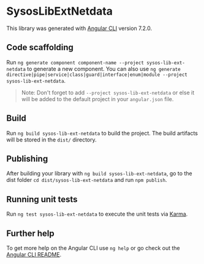 # SysosLibExtNetdata

This library was generated with [Angular CLI](https://github.com/angular/angular-cli) version 7.2.0.

## Code scaffolding

Run `ng generate component component-name --project sysos-lib-ext-netdata` to generate a new component. You can also use `ng generate directive|pipe|service|class|guard|interface|enum|module --project sysos-lib-ext-netdata`.
> Note: Don't forget to add `--project sysos-lib-ext-netdata` or else it will be added to the default project in your `angular.json` file. 

## Build

Run `ng build sysos-lib-ext-netdata` to build the project. The build artifacts will be stored in the `dist/` directory.

## Publishing

After building your library with `ng build sysos-lib-ext-netdata`, go to the dist folder `cd dist/sysos-lib-ext-netdata` and run `npm publish`.

## Running unit tests

Run `ng test sysos-lib-ext-netdata` to execute the unit tests via [Karma](https://karma-runner.github.io).

## Further help

To get more help on the Angular CLI use `ng help` or go check out the [Angular CLI README](https://github.com/angular/angular-cli/blob/master/README.md).
